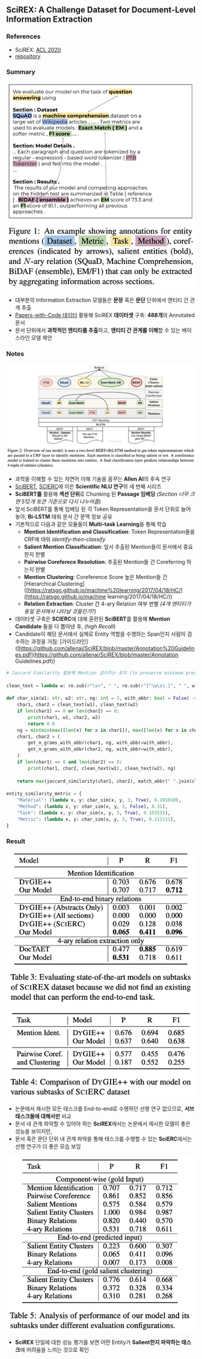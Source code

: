 ## SciREX: A Challenge Dataset for Document-Level Information Extraction



### References

- SciREX: [ACL 2020](https://arxiv.org/abs/2005.00512)
- [repository](https://github.com/allenai/SciREX)



### Summary

![example](../images/SciREX/example.png)

- 대부분의 Information Extraction 모델들은 **문장** 혹은 **문단** 단위에서 엔티티 간 관계 추출
- [Papers-with-Code 데이터](https://github.com/paperswithcode/paperswithcode-data) 활용해 SciREX **데이터셋** 구축:  **488개**의 Annotated 문서
- 문서 단위에서 **과학적인 엔티티를 추출**하고, **엔티티 간 관계를 이해**할 수 있는 베이스라인 모델 제안



### Notes

![arch](../images/SciREX/arch.png)

- 과학을 이해할 수 있는 자연어 이해 기술을 꿈꾸는 **Allen AI**의 후속 연구
- [SciBERT](https://arxiv.org/abs/1903.10676), [SCIERC](https://www.aclweb.org/anthology/D18-1360/)에 이은 **Scientific NLU 연구**의 세 번째 시리즈
- **SciBERT를** 활용해 **섹션 단위**로 Chunking 된 **Passage 임베딩** _(Section 너무 크면 512개 토큰 기준으로 다시 나누어줌)_
- 앞서 SciBERT를 통해 임베딩 된 각 Token Representation을 문서 단위로 늘어 놓아, **Bi-LSTM** 태워 문서 간 문맥 정보 공유
- 기본적으로 다음과 같은 모듈들이 **Multi-task Learning**을 통해 학습
  - **Mention Identification and Classification**: Token Representation들을 CRF에 태워 *identify-then-classify*
  - **Salient Mention Classification**: 앞서 추출된 Mention들이 문서에서 중요한지 판별
  - **Pairwise Coreferece Resolution**: 추출된 Mention들 간 Coreferring 하는지 판별
  - **Mention Clustering**: Coreference Score 높은 Mention들 간 [Hierarchical Clustering]([https://ratsgo.github.io/machine%20learning/2017/04/18/HC/](https://ratsgo.github.io/machine learning/2017/04/18/HC/))
  - **Relation Extraction**: Cluster 간 4-ary Relation 여부 판별 *(4개 엔티티가 동일 문서에서 나타날 것들인가?)*
- 데이터셋 구축은 **SCIERC**에 대해 훈련된 **SciBERT**를 활용해 **Mention Candidate** 들을 다 뽑아낸 후, *(high Recall)*
- Candidate이 해당 문서에서 실제로 Entity 역할을 수행하는 Span인지 사람이 검수하는 과정을 거침: [가이드라인]([https://github.com/allenai/SciREX/blob/master/Annotation%20Guidelines.pdf](https://github.com/allenai/SciREX/blob/master/Annotation Guidelines.pdf))

```python
# Jaccard Similarity 활용해 Mention 걸러주는 로직 (to preserve minimum precision)

clean_text = lambda w: re.sub(r"\s+", " ", re.sub(r"[^\w\s\.]", " ", w)).lower().split()

def char_sim(w1: str, w2: str, ng: int = 3, with_abbr: bool = False) -> float:
    char1, char2 = clean_text(w1), clean_text(w2)
    if len(char1) == 0 or len(char2) == 0:
        print(char1, w1, char2, w2)
        return 0.0
    ng = min(min(max([len(x) for x in char1]), max([len(x) for x in char2])), ng)
    char1, char2 = (
        get_n_grams_with_abbr(char1, ng, with_abbr=with_abbr),
        get_n_grams_with_abbr(char2, ng, with_abbr=with_abbr),
    )
    if len(char1) == 0 and len(char2) == 0:
        print(char1, char2, clean_text(w1), clean_text(w2), ng)

    return max(jaccard_similarity(char1, char2), match_abbr(" ".join(clean_text(w1)), " ".join(clean_text(w2))))

entity_similarity_metric = {
    "Material": (lambda x, y: char_sim(x, y, 3, True), 0.101010),
    "Method": (lambda x, y: char_sim(x, y, 3, False), 0.31),
    "Task": (lambda x, y: char_sim(x, y, 3, True), 0.353535),
    "Metric": (lambda x, y: char_sim(x, y, 3, True), 0.111111),
}
```



### Result

![subtask](../images/SciREX/subtasks.png)

- 논문에서 제시한 모든 태스크를 End-to-end로 수행하던 선행 연구 없으므로, **서브 태스크들에 대해서만** 비교
- 문서 내 관계 파악할 수 있어야 하는 **SciREX**에서는 논문에서 제시한 모델이 좋은 성능을 보이지만,
- 문서 혹은 문단 단위 내 관계 파악을 통해 태스크를 수행할 수 있는 **SciERC**에서는 선행 연구가 더 좋은 모습 보임

![subtask](../images/SciREX/result.png)

- **SciREX** 단일에 대한 성능 평가를 보면 어떤 Entity가 **Salient한지 파악하는 태스크**에 어려움을 느끼는 것으로 확인
